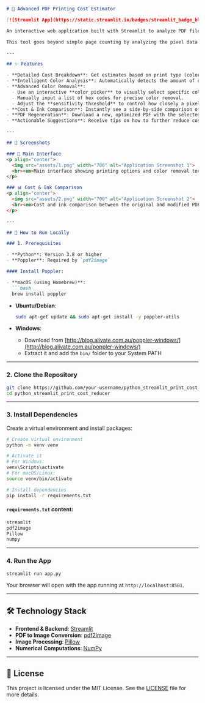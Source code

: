
````markdown
# 🧾 Advanced PDF Printing Cost Estimator

[![Streamlit App](https://static.streamlit.io/badges/streamlit_badge_black_white.svg)](https://streamlit.io/)

An interactive web application built with Streamlit to analyze PDF files, estimate printing costs, and provide tools to reduce costs by selectively removing colors.

This tool goes beyond simple page counting by analyzing the pixel data of each page to differentiate between black & white, low-color, and high-color pages, providing a more accurate cost estimate.

---

## ✨ Features

- **Detailed Cost Breakdown**: Get estimates based on print type (color/B&W), paper size (A4/A3), duplex printing, binding, and number of copies.
- **Intelligent Color Analysis**: Automatically detects the amount of color on each page to provide a tiered cost structure.
- **Advanced Color Removal**:
  - Use an interactive **color picker** to visually select specific colors to remove.
  - Manually input a list of hex codes for precise color removal.
  - Adjust the **sensitivity threshold** to control how closely a pixel must match to be removed.
- **Cost & Ink Comparison**: Instantly see a side-by-side comparison of the original vs. modified PDF, including total cost savings and percentage reduction in "ink".
- **PDF Regeneration**: Download a new, optimized PDF with the selected colors removed.
- **Actionable Suggestions**: Receive tips on how to further reduce costs.

---

## 📸 Screenshots

### 🔧 Main Interface
<p align="center">
  <img src="assets/1.png" width="700" alt="Application Screenshot 1">
  <br><em>Main interface showing printing options and color removal tools.</em>
</p>

### 📊 Cost & Ink Comparison
<p align="center">
  <img src="assets/2.png" width="700" alt="Application Screenshot 2">
  <br><em>Cost and ink comparison between the original and modified PDF.</em>
</p>

---

## 🚀 How to Run Locally

### 1. Prerequisites

- **Python**: Version 3.8 or higher
- **Poppler**: Required by `pdf2image`

#### Install Poppler:

- **macOS (using Homebrew)**:
  ```bash
  brew install poppler
````

* **Ubuntu/Debian**:

  ```bash
  sudo apt-get update && sudo apt-get install -y poppler-utils
  ```
* **Windows**:

  * Download from [http://blog.alivate.com.au/poppler-windows/](http://blog.alivate.com.au/poppler-windows/)
  * Extract it and add the `bin/` folder to your System PATH

---

### 2. Clone the Repository

```bash
git clone https://github.com/your-username/python_streamlit_print_cost_reducer.git
cd python_streamlit_print_cost_reducer
```

---

### 3. Install Dependencies

Create a virtual environment and install packages:

```bash
# Create virtual environment
python -m venv venv

# Activate it
# For Windows:
venv\Scripts\activate
# For macOS/Linux:
source venv/bin/activate

# Install dependencies
pip install -r requirements.txt
```

#### `requirements.txt` content:

```txt
streamlit
pdf2image
Pillow
numpy
```

---

### 4. Run the App

```bash
streamlit run app.py
```

Your browser will open with the app running at `http://localhost:8501`.

---

## 🛠️ Technology Stack

* **Frontend & Backend**: [Streamlit](https://streamlit.io/)
* **PDF to Image Conversion**: [pdf2image](https://github.com/Belval/pdf2image)
* **Image Processing**: [Pillow](https://python-pillow.org/)
* **Numerical Computations**: [NumPy](https://numpy.org/)

---

## 📜 License

This project is licensed under the MIT License. See the [LICENSE](./LICENSE) file for more details.


